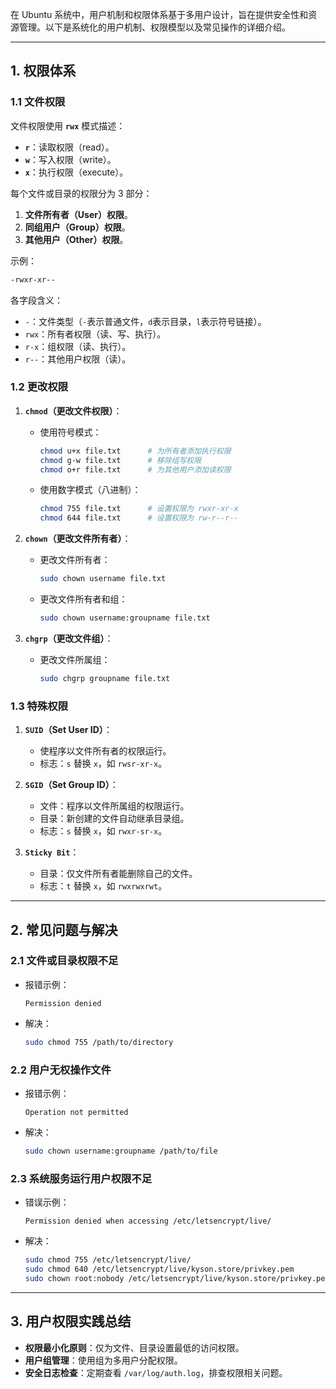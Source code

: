 在 Ubuntu 系统中，用户机制和权限体系基于多用户设计，旨在提供安全性和资源管理。以下是系统化的用户机制、权限模型以及常见操作的详细介绍。

---
## 1. 权限体系

### 1.1 文件权限
文件权限使用 **`rwx`** 模式描述：
- **`r`**：读取权限（read）。
- **`w`**：写入权限（write）。
- **`x`**：执行权限（execute）。

每个文件或目录的权限分为 3 部分：
1. **文件所有者（User）权限**。
2. **同组用户（Group）权限**。
3. **其他用户（Other）权限**。

示例：
```bash
-rwxr-xr--
```
各字段含义：
- `-`：文件类型（`-`表示普通文件，`d`表示目录，`l`表示符号链接）。
- `rwx`：所有者权限（读、写、执行）。
- `r-x`：组权限（读、执行）。
- `r--`：其他用户权限（读）。

### 1.2 更改权限
1. **`chmod`（更改文件权限）**：
   - 使用符号模式：
     ```bash
     chmod u+x file.txt      # 为所有者添加执行权限
     chmod g-w file.txt      # 移除组写权限
     chmod o+r file.txt      # 为其他用户添加读权限
     ```
   - 使用数字模式（八进制）：
     ```bash
     chmod 755 file.txt      # 设置权限为 rwxr-xr-x
     chmod 644 file.txt      # 设置权限为 rw-r--r--
     ```

2. **`chown`（更改文件所有者）**：
   - 更改文件所有者：
     ```bash
     sudo chown username file.txt
     ```
   - 更改文件所有者和组：
     ```bash
     sudo chown username:groupname file.txt
     ```

3. **`chgrp`（更改文件组）**：
   - 更改文件所属组：
     ```bash
     sudo chgrp groupname file.txt
     ```

### 1.3 特殊权限
1. **`SUID`（Set User ID）**：
   - 使程序以文件所有者的权限运行。
   - 标志：`s` 替换 `x`，如 `rwsr-xr-x`。

2. **`SGID`（Set Group ID）**：
   - 文件：程序以文件所属组的权限运行。
   - 目录：新创建的文件自动继承目录组。
   - 标志：`s` 替换 `x`，如 `rwxr-sr-x`。

3. **`Sticky Bit`**：
   - 目录：仅文件所有者能删除自己的文件。
   - 标志：`t` 替换 `x`，如 `rwxrwxrwt`。

---

## 2. 常见问题与解决

### 2.1 文件或目录权限不足
- 报错示例：
  ```
  Permission denied
  ```
- 解决：
  ```bash
  sudo chmod 755 /path/to/directory
  ```

### 2.2 用户无权操作文件
- 报错示例：
  ```
  Operation not permitted
  ```
- 解决：
  ```bash
  sudo chown username:groupname /path/to/file
  ```

### 2.3 系统服务运行用户权限不足
- 错误示例：
  ```
  Permission denied when accessing /etc/letsencrypt/live/
  ```
- 解决：
  ```bash
  sudo chmod 755 /etc/letsencrypt/live/
  sudo chmod 640 /etc/letsencrypt/live/kyson.store/privkey.pem
  sudo chown root:nobody /etc/letsencrypt/live/kyson.store/privkey.pem
  ```

---

## 3. 用户权限实践总结

- **权限最小化原则**：仅为文件、目录设置最低的访问权限。
- **用户组管理**：使用组为多用户分配权限。
- **安全日志检查**：定期查看 `/var/log/auth.log`，排查权限相关问题。



